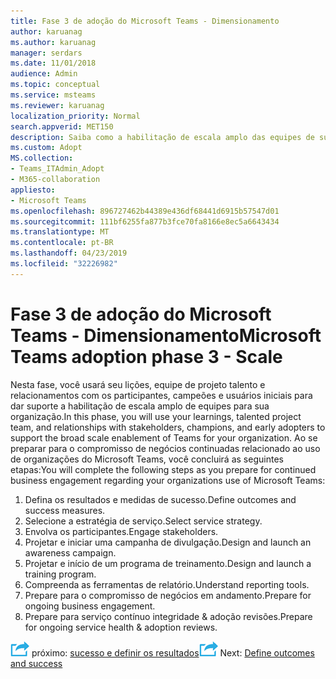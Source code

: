```yaml
---
title: Fase 3 de adoção do Microsoft Teams - Dimensionamento
author: karuanag
ms.author: karuanag
manager: serdars
ms.date: 11/01/2018
audience: Admin
ms.topic: conceptual
ms.service: msteams
ms.reviewer: karuanag
localization_priority: Normal
search.appverid: MET150
description: Saiba como a habilitação de escala amplo das equipes de suporte para sua organização.
ms.custom: Adopt
MS.collection:
- Teams_ITAdmin_Adopt
- M365-collaboration
appliesto:
- Microsoft Teams
ms.openlocfilehash: 896727462b44389e436df68441d6915b57547d01
ms.sourcegitcommit: 111bf6255fa877b3fce70fa8166e8ec5a6643434
ms.translationtype: MT
ms.contentlocale: pt-BR
ms.lasthandoff: 04/23/2019
ms.locfileid: "32226982"
---
```

# <a name="microsoft-teams-adoption-phase-3---scale"></a><span data-ttu-id="44f36-103">Fase 3 de adoção do Microsoft Teams - Dimensionamento</span><span class="sxs-lookup"><span data-stu-id="44f36-103">Microsoft Teams adoption phase 3 - Scale</span></span>

<span data-ttu-id="44f36-104">Nesta fase, você usará seu lições, equipe de projeto talento e relacionamentos com os participantes, campeões e usuários iniciais para dar suporte a habilitação de escala amplo de equipes para sua organização.</span><span class="sxs-lookup"><span data-stu-id="44f36-104">In this phase, you will use your learnings, talented project team, and relationships with stakeholders, champions, and early adopters to support the broad scale enablement of Teams for your organization.</span></span> <span data-ttu-id="44f36-105">Ao se preparar para o compromisso de negócios continuadas relacionado ao uso de organizações do Microsoft Teams, você concluirá as seguintes etapas:</span><span class="sxs-lookup"><span data-stu-id="44f36-105">You will complete the following steps as you prepare for continued business engagement regarding your organizations use of Microsoft Teams:</span></span>

1. <span data-ttu-id="44f36-106">Defina os resultados e medidas de sucesso.</span><span class="sxs-lookup"><span data-stu-id="44f36-106">Define outcomes and success measures.</span></span>
2. <span data-ttu-id="44f36-107">Selecione a estratégia de serviço.</span><span class="sxs-lookup"><span data-stu-id="44f36-107">Select service strategy.</span></span>
3. <span data-ttu-id="44f36-108">Envolva os participantes.</span><span class="sxs-lookup"><span data-stu-id="44f36-108">Engage stakeholders.</span></span>
4. <span data-ttu-id="44f36-109">Projetar e iniciar uma campanha de divulgação.</span><span class="sxs-lookup"><span data-stu-id="44f36-109">Design and launch an awareness campaign.</span></span>
5. <span data-ttu-id="44f36-110">Projetar e início de um programa de treinamento.</span><span class="sxs-lookup"><span data-stu-id="44f36-110">Design and launch a training program.</span></span>
6. <span data-ttu-id="44f36-111">Compreenda as ferramentas de relatório.</span><span class="sxs-lookup"><span data-stu-id="44f36-111">Understand reporting tools.</span></span>
7. <span data-ttu-id="44f36-112">Prepare para o compromisso de negócios em andamento.</span><span class="sxs-lookup"><span data-stu-id="44f36-112">Prepare for ongoing business engagement.</span></span>
8. <span data-ttu-id="44f36-113">Prepare para serviço contínuo integridade & adoção revisões.</span><span class="sxs-lookup"><span data-stu-id="44f36-113">Prepare for ongoing service health & adoption reviews.</span></span>

<span data-ttu-id="44f36-114">![Ícone de etapas próximo](media/teams-adoption-next-icon.png) próximo: [sucesso e definir os resultados](teams-adoption-define-outcomes.md)</span><span class="sxs-lookup"><span data-stu-id="44f36-114">![Next Steps icon](media/teams-adoption-next-icon.png) Next: [Define outcomes and success](teams-adoption-define-outcomes.md)</span></span>
